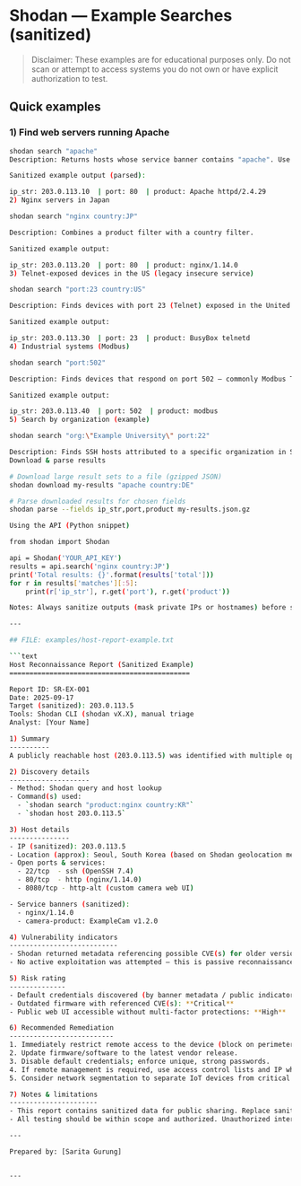 # Shodan — Example Searches (sanitized)

> Disclaimer: These examples are for educational purposes only. Do not scan or attempt to access systems you do not own or have explicit authorization to test.

## Quick examples

### 1) Find web servers running Apache

```bash
shodan search "apache"
Description: Returns hosts whose service banner contains "apache". Use filters (country, port, org) to narrow results.

Sanitized example output (parsed):

ip_str: 203.0.113.10  | port: 80  | product: Apache httpd/2.4.29
2) Nginx servers in Japan

shodan search "nginx country:JP"

Description: Combines a product filter with a country filter.

Sanitized example output:

ip_str: 203.0.113.20  | port: 80  | product: nginx/1.14.0
3) Telnet-exposed devices in the US (legacy insecure service)

shodan search "port:23 country:US"

Description: Finds devices with port 23 (Telnet) exposed in the United States.

Sanitized example output:

ip_str: 203.0.113.30  | port: 23  | product: BusyBox telnetd
4) Industrial systems (Modbus)

shodan search "port:502"

Description: Finds devices that respond on port 502 — commonly Modbus TCP, an ICS protocol.

Sanitized example output:

ip_str: 203.0.113.40  | port: 502  | product: modbus
5) Search by organization (example)

shodan search "org:\"Example University\" port:22"

Description: Finds SSH hosts attributed to a specific organization in Shodan metadata.
Download & parse results

# Download large result sets to a file (gzipped JSON)
shodan download my-results "apache country:DE"

# Parse downloaded results for chosen fields
shodan parse --fields ip_str,port,product my-results.json.gz

Using the API (Python snippet)

from shodan import Shodan

api = Shodan('YOUR_API_KEY')
results = api.search('nginx country:JP')
print('Total results: {}'.format(results['total']))
for r in results['matches'][:5]:
    print(r['ip_str'], r.get('port'), r.get('product'))

Notes: Always sanitize outputs (mask private IPs or hostnames) before sharing publicly.

---

## FILE: examples/host-report-example.txt

```text
Host Reconnaissance Report (Sanitized Example)
=============================================

Report ID: SR-EX-001
Date: 2025-09-17
Target (sanitized): 203.0.113.5
Tools: Shodan CLI (shodan vX.X), manual triage
Analyst: [Your Name]

1) Summary
----------
A publicly reachable host (203.0.113.5) was identified with multiple open services. The host exposes web interfaces and an outdated service version that may indicate a known vulnerability. This report is sanitized; original findings used reserved/test-net addresses.

2) Discovery details
--------------------
- Method: Shodan query and host lookup
- Command(s) used:
  - `shodan search "product:nginx country:KR"`
  - `shodan host 203.0.113.5`

3) Host details
---------------
- IP (sanitized): 203.0.113.5
- Location (approx): Seoul, South Korea (based on Shodan geolocation metadata)
- Open ports & services:
  - 22/tcp  - ssh (OpenSSH 7.4)
  - 80/tcp  - http (nginx/1.14.0)
  - 8080/tcp - http-alt (custom camera web UI)

- Service banners (sanitized):
  - nginx/1.14.0
  - camera-product: ExampleCam v1.2.0

4) Vulnerability indicators
---------------------------
- Shodan returned metadata referencing possible CVE(s) for older versions of the camera web UI (see notes). Example placeholder: CVE-XXXX-YYYY (referenced in banner metadata).
- No active exploitation was attempted — this is passive reconnaissance only.

5) Risk rating
--------------
- Default credentials discovered (by banner metadata / public indicators): **High**
- Outdated firmware with referenced CVE(s): **Critical**
- Public web UI accessible without multi-factor protections: **High**

6) Recommended Remediation
--------------------------
1. Immediately restrict remote access to the device (block on perimeter firewall or place behind VPN).
2. Update firmware/software to the latest vendor release.
3. Disable default credentials; enforce unique, strong passwords.
4. If remote management is required, use access control lists and IP whitelisting.
5. Consider network segmentation to separate IoT devices from critical infrastructure.

7) Notes & limitations
----------------------
- This report contains sanitized data for public sharing. Replace sanitized placeholders with verified, real host details only when delivering to authorized stakeholders.
- All testing should be within scope and authorized. Unauthorized interaction with systems is illegal in many jurisdictions.

---

Prepared by: [Sarita Gurung]  


---

